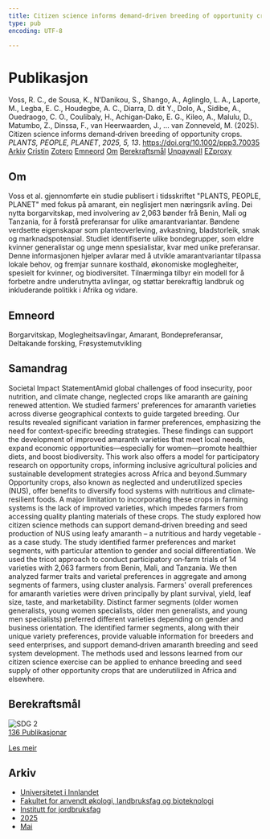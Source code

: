 ```yaml
---
title: Citizen science informs demand‐driven breeding of opportunity crops
type: pub
encoding: UTF-8

---
```

<h1>Publikasjon</h1>
<article id="csl-bib-container-LXWYK42Z" class="csl-bib-container">
  <div class="csl-bib-body"> <div class="csl-entry">Voss, R. C., de Sousa, K., N’Danikou, S., Shango, A., Aglinglo, L. A., Laporte, M., Legba, E. C., Houdegbe, A. C., Diarra, D. dit Y., Dolo, A., Sidibe, A., Ouedraogo, C. O., Coulibaly, H., Achigan‐Dako, E. G., Kileo, A., Malulu, D., Matumbo, Z., Dinssa, F., van Heerwaarden, J., … van Zonneveld, M. (2025). Citizen science informs demand‐driven breeding of opportunity crops. <i>PLANTS, PEOPLE, PLANET</i>, <i>2025, 5, 13</i>. <a href="https://doi.org/10.1002/ppp3.70035">https://doi.org/10.1002/ppp3.70035</a></div> </div>
  <div class="csl-bib-buttons">
    <a href="#taxonomy-article-LXWYK42Z" alt="archive" class="csl-bib-button">Arkiv</a>
    <a href="https://app.cristin.no/results/show.jsf?id=2379562" alt="Cristin" class="csl-bib-button">Cristin</a>
    <a href="http://zotero.org/groups/5881554/items/LXWYK42Z" alt="Zotero" class="csl-bib-button">Zotero</a>
    <a href="#keywords-article-LXWYK42Z" alt="keywords" class="csl-bib-button">Emneord</a>
    <a href="#about-article-LXWYK42Z" alt="about_pub" class="csl-bib-button">Om</a>
    <a href="#sdg-article-LXWYK42Z" alt="sdg" class="csl-bib-button">Berekraftsmål</a>
    <a href="https://doi.org/10.1002/ppp3.70035" alt="Unpaywall" class="csl-bib-button">Unpaywall</a>
    <a href="https://doi.org/10.1002/ppp3.70035" alt="EZproxy" class="csl-bib-button">EZproxy</a>
  </div>
  <div id="csl-bib-meta-container-LXWYK42Z"></div>
</article>
<div id="csl-bib-meta-LXWYK42Z" class="csl-bib-meta">
  <article id="about-article-LXWYK42Z" class="about_pub-article">
    <h1>Om</h1>
    Voss et al. gjennomførte ein studie publisert i tidsskriftet "PLANTS, PEOPLE, PLANET" med fokus på amarant, ein neglisjert men næringsrik avling. Dei nytta borgarvitskap, med involvering av 2,063 bønder frå Benin, Mali og Tanzania, for å forstå preferansar for ulike amarantvariantar. Bøndene verdsette eigenskapar som planteoverleving, avkastning, bladstorleik, smak og marknadspotensial. Studiet identifiserte ulike bondegrupper, som eldre kvinner generalistar og unge menn spesialistar, kvar med unike preferansar. Denne informasjonen hjelper avlarar med å utvikle amarantvariantar tilpassa lokale behov, og fremjar sunnare kosthald, økonomiske moglegheiter, spesielt for kvinner, og biodiversitet. Tilnærminga tilbyr ein modell for å forbetre andre underutnytta avlingar, og støttar berekraftig landbruk og inkluderande politikk i Afrika og vidare.
  </article>
  <article id="keywords-article-LXWYK42Z" class="keywords-article">
    <h1>Emneord</h1>
    Borgarvitskap, Moglegheitsavlingar, Amarant, Bondepreferansar, Deltakande forsking, Frøsystemutvikling
  </article>
  <article id="abstract-article-LXWYK42Z" class="abstract-article">
    <h1>Samandrag</h1>
    Societal Impact StatementAmid global challenges of food insecurity, poor nutrition, and climate change, neglected crops like amaranth are gaining renewed attention. We studied farmers' preferences for amaranth varieties across diverse geographical contexts to guide targeted breeding. Our results revealed significant variation in farmer preferences, emphasizing the need for context‐specific breeding strategies. These findings can support the development of improved amaranth varieties that meet local needs, expand economic opportunities—especially for women—promote healthier diets, and boost biodiversity. This work also offers a model for participatory research on opportunity crops, informing inclusive agricultural policies and sustainable development strategies across Africa and beyond.Summary Opportunity crops, also known as neglected and underutilized species (NUS), offer benefits to diversify food systems with nutritious and climate‐resilient foods. A major limitation to incorporating these crops in farming systems is the lack of improved varieties, which impedes farmers from accessing quality planting materials of these crops. The study explored how citizen science methods can support demand‐driven breeding and seed production of NUS using leafy amaranth – a nutritious and hardy vegetable ‐ as a case study. The study identified farmer preferences and market segments, with particular attention to gender and social differentiation. We used the tricot approach to conduct participatory on‐farm trials of 14 varieties with 2,063 farmers from Benin, Mali, and Tanzania. We then analyzed farmer traits and varietal preferences in aggregate and among segments of farmers, using cluster analysis. Farmers' overall preferences for amaranth varieties were driven principally by plant survival, yield, leaf size, taste, and marketability. Distinct farmer segments (older women generalists, young women specialists, older men generalists, and young men specialists) preferred different varieties depending on gender and business orientation. The identified farmer segments, along with their unique variety preferences, provide valuable information for breeders and seed enterprises, and support demand‐driven amaranth breeding and seed system development. The methods used and lessons learned from our citizen science exercise can be applied to enhance breeding and seed supply of other opportunity crops that are underutilized in Africa and elsewhere.
  </article>
  <article id="sdg-article-LXWYK42Z" class="sdg-article">
    <h1>Berekraftsmål</h1>
    <div class="sdg-container"><div id="sdg2" class="sdg">
        <img src="{{< params subfolder >}}images/sdg/sdg02_nn.png" class="image" alt="SDG 2">
        <div class="sdg-overlay">
          <a href="{{< params subfolder >}}nn/archive/?sdg=2#archive" class="sdg-publication-count"><span>136</span> Publikasjonar</a>
          <p><a href="https://fn.no/om-fn/fns-baerekraftsmaal/utrydde-sult?lang=nno-NO" class="sdg-read-more">Les meir</a></p>
        </div>
      </div></div>
  </article>
  <article id="taxonomy-article-LXWYK42Z" class="taxonomy-article">
    <h1>Arkiv</h1>
    <ul>
      <li><a href="{{< params subfolder >}}nn/archive/?key=3DCRN523">Universitetet i Innlandet</a></li>
      <li><a href="{{< params subfolder >}}nn/archive/?key=T77LXH6D">Fakultet for anvendt økologi, landbruksfag og bioteknologi</a></li>
      <li><a href="{{< params subfolder >}}nn/archive/?key=SSN4QLEC">Institutt for jordbruksfag</a></li>
      <li><a href="{{< params subfolder >}}nn/archive/?key=H33DMZPA">2025</a></li>
      <li><a href="{{< params subfolder >}}nn/archive/?key=ZLJRY8CI">Mai</a></li>
    </ul>
  </article>
</div>
